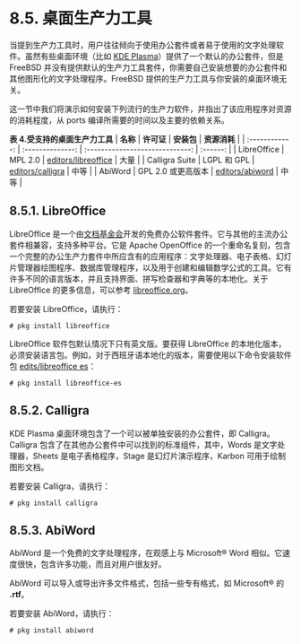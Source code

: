 # 8.5. 桌面生产力工具

当提到生产力工具时，用户往往倾向于使用办公套件或者易于使用的文字处理软件。虽然有些桌面环境（比如 [KDE Plasma](https://github.com/Chinese-FreeBSD-Community/FreeBSD-En-Handbook/blob/main/desktop/_index.adoc#kde-environment)）提供了一个默认的办公套件，但是 FreeBSD 并没有提供默认的生产力工具套件，你需要自己安装想要的办公套件和其他图形化的文字处理程序。FreeBSD 提供的生产力工具与你安装的桌面环境无关。

这一节中我们将演示如何安装下列流行的生产力软件，并指出了该应用程序对资源的消耗程度，从 ports 编译所需要的时间以及主要的依赖关系。

**表 4.受支持的桌面生产力工具**
| **名称** | **许可证** | **安装包** | **资源消耗** |
| :------------: | :--------------: | :-----------------------------: | :------: |
| LibreOffice | MPL 2.0 | [editors/libreoffice](https://cgit.freebsd.org/ports/tree/editors/libreoffice/pkg-descr) | 大量 |
| Calligra Suite | LGPL 和 GPL | [editors/calligra](https://cgit.freebsd.org/ports/tree/editors/calligra/pkg-descr) | 中等 |
| AbiWord | GPL 2.0 或更高版本 | [editors/abiword](https://cgit.freebsd.org/ports/tree/editors/abiword/pkg-descr) | 中等 |

## 8.5.1. LibreOffice

LibreOffice 是一个由[文档基金会](http://www.documentfoundation.org/)开发的免费办公软件套件。它与其他的主流办公套件相兼容，支持多种平台。它是 Apache OpenOffice 的一个重命名复刻，包含一个完整的办公生产力套件中所应含有的应用程序：文字处理器、电子表格、幻灯片管理器绘图程序、数据库管理程序，以及用于创建和编辑数学公式的工具。它有许多不同的语言版本，并且支持界面、拼写检查器和字典等的本地化。关于 LibreOffice 的更多信息，可以参考 [libreoffice.org](http://www.libreoffice.org/)。

若要安装 LibreOffice，请执行：

```shell-sessionl
# pkg install libreoffice
```

LibreOffice 软件包默认情况下只有英文版。要获得 LibreOffice 的本地化版本，必须安装语言包。例如，对于西班牙语本地化的版本，需要使用以下命令安装软件包 [edits/libreoffice es](https://cgit.freebsd.org/ports/tree/editors/libreoffice-es/pkg-descr)：

```shell-sessionl
# pkg install libreoffice-es
```

## 8.5.2. Calligra

KDE Plasma 桌面环境包含了一个可以被单独安装的办公套件，即 Calligra。Calligra 包含了在其他办公套件中可以找到的标准组件，其中，Words 是文字处理器，Sheets 是电子表格程序，Stage 是幻灯片演示程序，Karbon 可用于绘制图形文档。

若要安装 Calligra，请执行：

```shell-sessionl
# pkg install calligra
```

## 8.5.3. AbiWord

AbiWord 是一个免费的文字处理程序，在观感上与 Microsoft® Word 相似。它速度很快，包含许多功能，而且对用户很友好。

AbiWord 可以导入或导出许多文件格式，包括一些专有格式，如 Microsoft® 的 **.rtf**。

若要安装 AbiWord，请执行：

```shell-sessionl
# pkg install abiword
```
